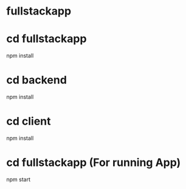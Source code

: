 # fullstackapp

# cd fullstackapp 
   npm install

# cd backend
  npm install
  
# cd client
  npm install


# cd fullstackapp (For running App)
  npm start
